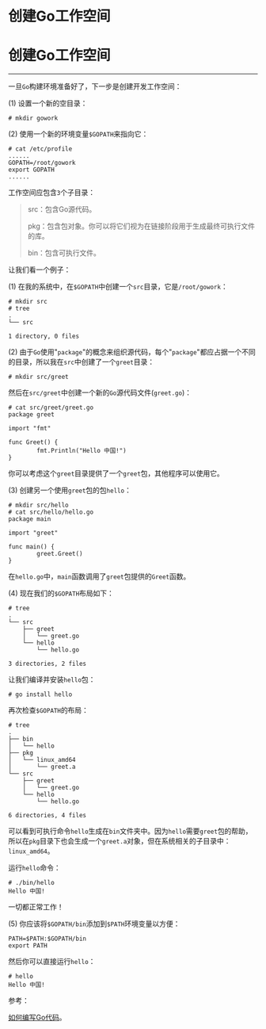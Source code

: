 # 创建Go工作空间

# 创建Go工作空间

* * *

一旦`Go`构建环境准备好了，下一步是创建开发工作空间：

(1) 设置一个新的空目录：

```
# mkdir gowork 
```

(2) 使用一个新的环境变量`$GOPATH`来指向它：

```
# cat /etc/profile
......
GOPATH=/root/gowork
export GOPATH
...... 
```

工作空间应包含`3`个子目录：

> src：包含Go源代码。
> 
> pkg：包含包对象。你可以将它们视为在链接阶段用于生成最终可执行文件的库。
> 
> bin：包含可执行文件。

让我们看一个例子：

(1) 在我的系统中，在`$GOPATH`中创建一个`src`目录，它是`/root/gowork`：

```
# mkdir src
# tree
.
└── src

1 directory, 0 files 
```

(2) 由于`Go`使用"`package`"的概念来组织源代码，每个"`package`"都应占据一个不同的目录，所以我在`src`中创建了一个`greet`目录：

```
# mkdir src/greet 
```

然后在`src/greet`中创建一个新的`Go`源代码文件(`greet.go`)：

```
# cat src/greet/greet.go
package greet

import "fmt"

func Greet() {
        fmt.Println("Hello 中国!")
} 
```

你可以考虑这个`greet`目录提供了一个`greet`包，其他程序可以使用它。

(3) 创建另一个使用`greet`包的包`hello`：

```
# mkdir src/hello
# cat src/hello/hello.go
package main

import "greet"

func main() {
        greet.Greet()
} 
```

在`hello.go`中，`main`函数调用了`greet`包提供的`Greet`函数。

(4) 现在我们的`$GOPATH`布局如下：

```
# tree
.
└── src
    ├── greet
    │   └── greet.go
    └── hello
        └── hello.go

3 directories, 2 files 
```

让我们编译并安装`hello`包：

```
# go install hello 
```

再次检查`$GOPATH`的布局：

```
# tree
.
├── bin
│   └── hello
├── pkg
│   └── linux_amd64
│       └── greet.a
└── src
    ├── greet
    │   └── greet.go
    └── hello
        └── hello.go

6 directories, 4 files 
```

可以看到可执行命令`hello`生成在`bin`文件夹中。因为`hello`需要`greet`包的帮助，所以在`pkg`目录下也会生成一个`greet.a`对象，但在系统相关的子目录中：`linux_amd64`。

运行`hello`命令：

```
# ./bin/hello
Hello 中国! 
```

一切都正常工作！

(5) 你应该将`$GOPATH/bin`添加到`$PATH`环境变量以方便：

```
PATH=$PATH:$GOPATH/bin
export PATH 
```

然后你可以直接运行`hello`：

```
# hello
Hello 中国! 
```

参考：

[如何编写Go代码](https://golang.org/doc/code.html)。

